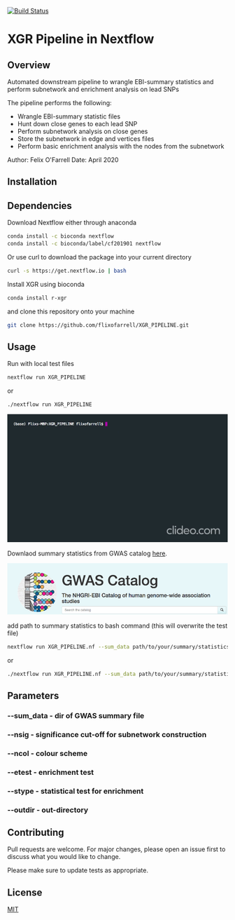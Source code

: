[![Build Status](https://travis-ci.com/flixofarrell/XGR_PIPELINE.svg?branch=master)](https://travis-ci.com/flixofarrell/XGR_PIPELINE)
# XGR Pipeline in Nextflow

## Overview
Automated downstream pipeline to wrangle EBI-summary statistics and perform subnetwork and enrichment analysis on lead SNPs

The pipeline performs the following:
   * Wrangle EBI-summary statistic files 
   * Hunt down close genes to each lead SNP
   * Perform subnetwork analysis on close genes 
   * Store the subnetwork in edge and vertices files
   * Perform basic enrichment analysis with the nodes from the subnetwork

Author: Felix O'Farrell
Date: April 2020

## Installation

## Dependencies 

Download Nextflow either through anaconda

```bash
conda install -c bioconda nextflow
conda install -c bioconda/label/cf201901 nextflow
```

Or use curl to download the package into your current directory

```bash
curl -s https://get.nextflow.io | bash
```

Install XGR using bioconda

```bash
conda install r-xgr
```


and clone this repository onto your machine

```bash
git clone https://github.com/flixofarrell/XGR_PIPELINE.git
```

## Usage
Run with local test files 

```bash
nextflow run XGR_PIPELINE
```
or 

```bash
./nextflow run XGR_PIPELINE
```


![gitrocker usage GIF](gif/XGR_pipe.gif)


Downlaod summary statistics from GWAS catalog [here](https://www.ebi.ac.uk/gwas/downloads/summary-statistics).

![image info](./gif/GWAS-catalog.png)


add path to summary statistics to bash command (this will overwrite the test file)

```bash
nextflow run XGR_PIPELINE.nf --sum_data path/to/your/summary/statistics
```
or 
```bash
./nextflow run XGR_PIPELINE.nf --sum_data path/to/your/summary/statistics
```

## Parameters
### --sum_data - dir of GWAS summary file
### --nsig - significance cut-off for subnetwork construction
### --ncol - colour scheme         
### --etest - enrichment test
### --stype - statistical test for enrichment
### --outdir - out-directory 


## Contributing
Pull requests are welcome. For major changes, please open an issue first to discuss what you would like to change.

Please make sure to update tests as appropriate.

## License
[MIT](https://choosealicense.com/licenses/mit/)
